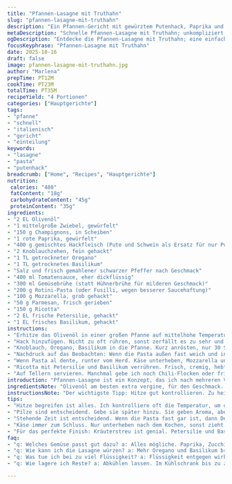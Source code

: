 ```yaml
---
title: "Pfannen-Lasagne mit Truthahn"
slug: "pfannen-lasagne-mit-truthahn"
description: "Ein Pfannen-Gericht mit gewürztem Putenhack, Paprika und Pilzen, das Rotini-Pasta direkt in der Sauce gart. Mit Mozzarella, Parmesan und Kräuter-Ricotta getoppt. Schnell, praktisch und variantenreich. Ideal, wenn die Küche klein ist oder es schnell gehen muss. Passt zu Salat, Brot oder solo. Gewürze und Kräuter geben Tiefe, während das Käseduo sorgt für cremige Bindung. Rotini statt Lasagneblätter – unerwartet, aber effektiv. Kombinierbar mit anderem Gemüse, oder etwa die Pute durch Rind ersetzen. Perfekte Pfannenhitze und Abschmecken sind das A und O. Verzicht auf zu viel Flüssigkeit, sonst Suppe, nicht Sättigung. Geduld und Nase führen zum Erfolg."
metaDescription: "Schnelle Pfannen-Lasagne mit Truthahn; unkompliziert, aromatisch und perfekt für jede Gelegenheit"
ogDescription: "Entdecke die Pfannen-Lasagne mit Truthahn; eine einfache und schmackhafte Variante, die in jeder Küche gelingt"
focusKeyphrase: "Pfannen-Lasagne mit Truthahn"
date: 2025-10-16
draft: false
image: pfannen-lasagne-mit-truthahn.jpg
author: "Marlena"
prepTime: PT12M
cookTime: PT23M
totalTime: PT35M
recipeYield: "4 Portionen"
categories: ["Hauptgerichte"]
tags:
- "pfanne"
- "schnell"
- "italienisch"
- "gericht"
- "einteilung"
keywords:
- "lasagne"
- "pasta"
- "putenhack"
breadcrumb: ["Home", "Recipes", "Hauptgerichte"]
nutrition: 
 calories: "480"
 fatContent: "18g"
 carbohydrateContent: "45g"
 proteinContent: "35g"
ingredients:
- "2 EL Olivenöl"
- "1 mittelgroße Zwiebel, gewürfelt"
- "150 g Champignons, in Scheiben"
- "1 rote Paprika, gewürfelt"
- "400 g gemischtes Hackfleisch (Pute und Schwein als Ersatz für nur Pute)"
- "2 Knoblauchzehen, fein gehackt"
- "1 TL getrockneter Oregano"
- "1 TL getrocknetes Basilikum"
- "Salz und frisch gemahlener schwarzer Pfeffer nach Geschmack"
- "400 ml Tomatensauce, eher dickflüssig"
- "300 ml Gemüsebrühe (statt Hühnerbrühe für milderen Geschmack)"
- "200 g Rotini-Pasta (oder Fusilli, wegen besserer Saucehaftung)"
- "100 g Mozzarella, grob gehackt"
- "50 g Parmesan, frisch gerieben"
- "150 g Ricotta"
- "2 EL frische Petersilie, gehackt"
- "1 EL frisches Basilikum, gehackt"
instructions:
- "Erhitze das Olivenöl in einer großen Pfanne auf mittelhohe Temperatur. Es soll heiß genug sein, aber nicht rauchen. Zwiebeln und Paprika zuerst, damit sie glasig werden; das sorgt für Süße. Pilze erst später zugeben, damit kein Wasser zieht. 2 Minuten, bis die Pilze Röstaromen zeigen, das ist wichtig."
- "Hack hinzufügen. Nicht zu oft rühren, sonst zerfällt es zu sehr und wird matschig. Farbe ist entscheidend, hellrosa darf nicht mehr zu sehen sein. Rühren, wenn Ränder bräunen. 6-8 Minuten, je nach Hitze. Flüssigkeit abgießen, sonst wird die Soße wässrig. Rückkehr in Pfanne."
- "Knoblauch, Oregano, Basilikum in die Pfanne. Kurz anrösten, nur 30 Sekunden–Kein Verbrennen, sonst bitter. Tomatensauce und Gemüsebrühe drauf. Pasta einrühren. Sofort zum Köcheln bringen. Deckel drauf, Hitze auf klein runter, leichtes Blubbern. Nicht rühren in ersten 5 Minuten, sonst klebt die Pasta zusammen."
- "Nachdruck auf das Beobachten: Wenn die Pasta außen fast weich und innen noch bissfest, ist das Zeichen zum Weiterkochen. Zwischenzeitlich Deckel öffnen, schauen, ob noch genug Flüssigkeit da ist. Bei Bedarf etwas mehr Brühe oder Wasser in kleinen Mengen hinzufügen."
- "Wenn Pasta al dente, runter vom Herd. Käse unterheben, Mozzarella und Parmesan. Warten, bis der Käse schmilzt, nicht mehr kochen, sonst zäh. Abschmecken und vorsichtig nachwürzen. Salz und Pfeffer, mehr Kräuter für frische Note, wenn nötig. Manchmal fehlt Säure, dann Spritzer Zitronensaft oder ein Hauch Essig hilft."
- "Ricotta mit Petersilie und Basilikum verrühren. Frisch, cremig, hebt jede Portion an. Vorsichtig als Klecks obenauf setzen. Hitze weg, sonst gerinnt der Ricotta und wird trocken."
- "Auf Tellern servieren. Manchmal gebe ich noch Chili-Flocken oder frisch gerieben Muskat in den Ricottamix. Experimentieren lohnt. Restliche Kräuter überstreuen für finalen Wow-Effekt."
introduction: "Pfannen-Lasagne ist ein Konzept, das ich nach mehreren Versuchen mit der klassischen Schicht-Lasagne entdeckt habe. Statt Schichten, alles in eine Pfanne - schnell, unkompliziert, aber mit vielen Aromen. Die Kombination aus Putenhack und Pilzen gibt Fleischgeschmack und Umami, ohne schwer zu wirken. Pasta direkt in der Sauce kochen spart Aufwand, aber die richtige Menge Flüssigkeit ist hier Schlüssel, sonst wird's labberig oder zu trocken. Das Käseduo verbindet die Bestandteile, während der frische Kräuter-Ricotta ein Kontrapunkt aus Frische und Cremigkeit setzt. Rotini statt der üblichen Lasagneblätter – eine praktische Variante für eine schnellere Zubereitung und bessere Saucebindung. Im Alltag hat sich gezeigt, dass der Austausch von Hühnerbrühe durch Gemüsebrühe ein milderes Ergebnis bringt und das Gericht etwas leichter macht. Die Zutaten sind flexibel, ideal für improvisierte Gerichte."
ingredientsNote: "Olivenöl am besten extra vergine, für den Geschmack. Putenhack wird in der Praxis oft etwas trocken, deshalb mische ich gern halb mit Schweinehack. Pilze geben Feuchtigkeit und Umami, aber zu früh zugegeben zieht Wasser. Tomatensauce darf nicht zu dünnflüssig sein; sonst die Menge der Brühe reduzieren. Rotini oder Fusilli sind super, weil ihre Form mehr Sauce hält als glattere Sorten. Ricotta frisch verwenden, Kräuter untermischen schmeckt nicht nur gut, sondern bringt Farbe rein. Petersilie und Basilikum bringe ich frisch rein, getrocknet ersetzt sie nicht vollständig. Für eine würzigere Note können Oregano und Basilikum in der Sauce frisch gehackt sein, das Aroma ist intensiver. Nachwürzen sollte immer zum Schluss passieren, besonders Salz, denn Käsesorten bringen schon genug mit. Ein Spritzer Zitronensaft kann die Tomatensauce aufrichten, insbesondere wenn sie süßer schmeckt als gewünscht."
instructionsNote: "Der wichtigste Tipp: Hitze gut kontrollieren. Zu heiß, und das Hack wird zäh, zu niedrig, zieht die Pasta zu viel Flüssigkeit und klebt. Beim Anbraten sollte Zwiebel und Paprika zuerst glasig werden, das braucht Geduld. Pilze erst später, sie liefern Röstaromen und Feuchtigkeit, aber zu früh macht die Masse matschig. Flüssigkeit immer abgießen, Fleischkleckerwagen verärgert jeden Koch. Pasta in die Sauce, nicht getrennt vorkochen – spart Arbeit und bindet besser. Nicht zu viel rühren, damit die Pasta nicht zerfällt, lieber Deckel auf und geduldig köcheln lassen. Die Zeiten sind Richtwerte, visuelle und sensorische Hinweise wichtiger. Wenn Pasta zu weich wird, habe ich oft zu viel Flüssigkeit genommen. Der Käse wird nur untergerührt, wenn das Herdplättchen aus ist, sonst gart er nach und verändert Textur. Ricotta mit frischen Kräutern gibt dem Gericht den Frischekick, aber nicht zu viel auf einmal, sonst dominiert er den Geschmack. Ein Klecks als Finish macht optisch und geschmacklich viel her."
tips:
- "Hitze begreifen ist alles. Ich kontrolliere oft die Temperatur, um das beste Ergebnis zu erzielen. Zu heiss? Hack wird zäh. Zu niedrig? Pasta zieht zu viel Flüssigkeit. Immer wieder rühren? Nicht nötig. Einfach warten, beobachten, warten."
- "Pilze sind entscheidend. Gebe sie später hinzu. Sie geben Aroma, aber wasserzieht gut. Zwiebeln und Paprika zuerst, dann für anderes Aroma. Röstaromen sind wichtig für den Geschmack. Sie lassen sich nicht übersehen."
- "Stehende Zeit ist entscheidend. Wenn die Pasta fast gar ist, dann Deckel weg und prüfen. Flüssigkeit stimmt selten. Wenn zu wenig, sofort etwas Brühe hinzufügen. Achte auf die Textur, das hilft, die Optimierung!"
- "Käse immer zum Schluss. Nur unterheben nach dem Kochen, sonst zieht er nach und wird zäh. Ricotta macht’s frisch. Aber nicht übertreiben. Ein Klecks wirkt Wunder, aber sollte nicht zu dominant werden."
- "Für das perfekte Finish: Kräuterstreu ist genial. Petersilie und Basilikum geben den Frischekick. Chili-Flocken sind toll für den Kick. Ich experimentiere gerne, das hält die Sache lebendig. Oft ist etwas Muskat ein Geheimnis."
faq:
- "q: Welches Gemüse passt gut dazu? a: Alles mögliche. Paprika, Zucchini, Spinat. Manchmal Erbsen. Rüben gehen auch, aber im Sommer sind sie schwer. Selten nehme ich Süßkartoffeln, aber sie sind süß. Nach dem Geschmack wählen."
- "q: Wie kann ich die Lasagne würzen? a: Mehr Oregano und Basilikum bringen Geschmack. Kurz anrösten zuvor ist wichtig. Zitronensaft hilft, die Soße frisch zu halten. Nach Geschmack immer nachjustieren, manchmal mehr heiße Gewürze."
- "q: Was tue ich bei zu viel Flüssigkeit? a: Flüssigkeit entgegen wirken. Dann die Hitze erhöhen. Abdecken hilft nicht immer. Pasta muss auch Entspannung gewinnen. Verdunstung schafft oft den Ausgleich, damit alles schön wird."
- "q: Wie lagere ich Reste? a: Abkühlen lassen. Im Kühlschrank bis zu zwei Tagen. Tiefkühlen auch super, aber nur, wenn du es wirklich willst. Aufwärmen gleichmäßig. Oft wird die Pasta etwas weich, das ist risikobehaftet."

---
```

